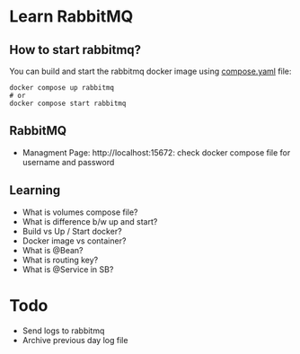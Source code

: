 # Learn RabbitMQ

## How to start rabbitmq?

You can build and start the rabbitmq docker image using [compose.yaml](./compose.yaml) file:

```shell
docker compose up rabbitmq
# or
docker compose start rabbitmq
```

## RabbitMQ

- Managment Page: http://localhost:15672: check docker compose file for username and password

## Learning

- What is volumes compose file?
- What is difference b/w up and start?
- Build vs Up / Start docker?
- Docker image vs container?
- What is @Bean?
- What is routing key?
- What is @Service in SB?

# Todo
- Send logs to rabbitmq
- Archive previous day log file

